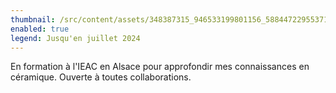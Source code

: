 ```yaml
---
thumbnail: /src/content/assets/348387315_946533199801156_5884472295537106072_n.jpg
enabled: true
legend: Jusqu'en juillet 2024
---
```


En formation à l'IEAC en Alsace pour approfondir mes connaissances en céramique. Ouverte à toutes collaborations.

